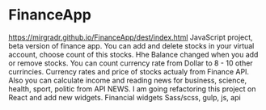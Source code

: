 # FinanceApp
https://mirgradr.github.io/FinanceApp/dest/index.html
JavaScript project, beta version of finance app. You can add and delete stocks in your virtual account, choose count of this stocks. Hhe Balance changed when you add or remove stocks. You can count currency rate from Dollar to 8 - 10 other currincies. Currency rates and price of stocks actualy from Finance API. Also you can calculate income and reading news for business, science, health, sport, politic from API NEWS. I am going refactoring this project on React and add new widgets.
Financial widgets
Sass/scss, gulp, js, api

